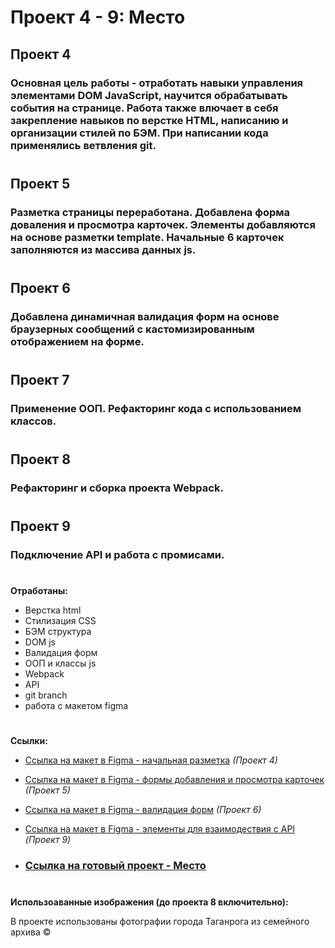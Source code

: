 # Проект 4 - 9: Место

## Проект 4
### Основная цель работы - отработать навыки управления элементами DOM JavaScript, научится обрабатывать события на странице. Работа также влючает в себя закрепление навыков по верстке HTML, написанию и организации стилей по БЭМ. При написании кода применялись ветвления git.
#
## Проект 5
### Разметка страницы переработана. Добавлена форма доваления и просмотра карточек. Элементы добавляются на основе разметки template. Начальные 6 карточек заполняются из массива данных js.
#
## Проект 6
### Добавлена динамичная валидация форм на основе браузерных сообщений с кастомизированным отображением на форме.
#
## Проект 7
### Применение ООП. Рефакторинг кода с использованием классов.
#
## Проект 8
### Рефакторинг и сборка проекта Webpack.
#
## Проект 9
### Подключение API и работа с промисами.
#

**Отработаны:**

* Верстка html
* Стилизация CSS
* БЭМ структура
* DOM js
* Валидация форм
* ООП и классы js
* Webpack
* API
* git branch
* работа с макетом figma
#
**Ссылки:**

* [Ссылка на макет в Figma - начальная разметка](https://www.figma.com/file/StZjf8HnoeLdiXS7dYrLAh/JavaScript.-Sprint-4) _(Проект 4)_
* [Ссылка на макет в Figma - формы добавления и просмотра карточек](https://www.figma.com/file/bjyvbKKJN2naO0ucURl2Z0/JavaScript.-Sprint-5) _(Проект 5)_
* [Ссылка на макет в Figma - валидация форм](https://www.figma.com/file/kRVLKwYG3d1HGLvh7JFWRT/JavaScript.-Sprint-6) _(Проект 6)_
* [Ссылка на макет в Figma - элементы для взаимодествия с API](https://www.figma.com/file/PSdQFRHoxXJFs2FH8IXViF/JavaScript-9-sprint) _(Проект 9)_

* ### [Ссылка на готовый проект - __Место__](https://divoropay.github.io/mesto/index.html)
#
**Использоаванные изображения (до проекта 8 включительно):**

В проекте использованы фотографии города Таганрога из семейного архива ©
